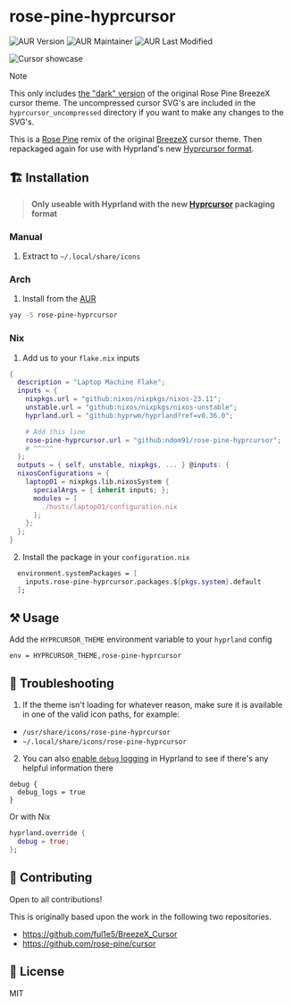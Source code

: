 # rose-pine-hyprcursor

![AUR Version](https://img.shields.io/aur/version/rose-pine-hyprcursor?style=for-the-badge&logo=archlinux&logoColor=white&labelColor=black&color=black)
![AUR Maintainer](https://img.shields.io/aur/maintainer/rose-pine-hyprcursor?style=for-the-badge&labelColor=black&color=black)
![AUR Last Modified](https://img.shields.io/aur/last-modified/rose-pine-hyprcursor?style=for-the-badge&labelColor=black&color=black)

![Cursor showcase](https://github.com/rose-pine/cursor/assets/44733677/0c4f6823-48d5-4ec1-8e1c-201b22463ea1)

> [!NOTE]
> This only includes [the "dark" version](https://github.com/rose-pine/cursor#gallery) of the original Rose Pine BreezeX cursor theme. The uncompressed cursor SVG's are included in the `hyprcursor_uncompressed` directory if you want to make any changes to the SVG's.

This is a [Rose Pine](https://github.com/rose-pine/cursor) remix of the original [BreezeX](https://github.com/ful1e5/BreezeX_Cursor) cursor theme. Then repackaged again for use with Hyprland's new [Hyprcursor format](https://blog.vaxry.net/articles/2024-cursors).

## 🏗️ Installation

> **Only useable with Hyprland with the new [Hyprcursor](https://github.com/hyprwm/hyprcursor) packaging format**

### Manual

1. Extract to `~/.local/share/icons`

### Arch

1. Install from the [AUR](https://aur.archlinux.org/packages/rose-pine-hyprcursor)

```bash
yay -S rose-pine-hyprcursor
```

### Nix

1. Add us to your `flake.nix` inputs

```nix
{
  description = "Laptop Machine Flake";
  inputs = {
    nixpkgs.url = "github:nixos/nixpkgs/nixos-23.11";
    unstable.url = "github:nixos/nixpkgs/nixos-unstable";
    hyprland.url = "github:hyprwm/hyprland?ref=v0.36.0";

    # Add this line
    rose-pine-hyprcursor.url = "github:ndom91/rose-pine-hyprcursor";
    # ^^^^^
  };
  outputs = { self, unstable, nixpkgs, ... } @inputs: {
  nixosConfigurations = {
    laptop01 = nixpkgs.lib.nixosSystem {
      specialArgs = { inherit inputs; };
      modules = [
        ./hosts/laptop01/configuration.nix
      ];
    };
  };
}
```

2. Install the package in your `configuration.nix`

```nix
  environment.systemPackages = [
    inputs.rose-pine-hyprcursor.packages.${pkgs.system}.default
  ];
```

## ⚒️ Usage

Add the `HYPRCURSOR_THEME` environment variable to your `hyprland` config

```
env = HYPRCURSOR_THEME,rose-pine-hyprcursor
```

## 🛟 Troubleshooting

1. If the theme isn't loading for whatever reason, make sure it is available in one of the valid icon paths, for example:

- `/usr/share/icons/rose-pine-hyprcursor`
- `~/.local/share/icons/rose-pine-hyprcursor`

2. You can also [enable `debug` logging](https://wiki.hyprland.org/Configuring/Variables/#debug) in Hyprland to see if there's any helpful information there

```hyprlang
debug {
  debug_logs = true
}
```

Or with Nix

```nix
hyprland.override {
  debug = true;
};
```

## 🤝 Contributing

Open to all contributions!

This is originally based upon the work in the following two repositories.

- https://github.com/ful1e5/BreezeX_Cursor
- https://github.com/rose-pine/cursor

## 📝 License

MIT

